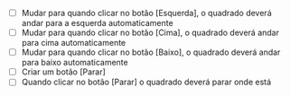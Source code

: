 - [ ] Mudar para quando clicar no botão [Esquerda], o quadrado deverá andar para a esquerda automaticamente
- [ ] Mudar para quando clicar no botão [Cima], o quadrado deverá andar para cima automaticamente
- [ ] Mudar para quando clicar no botão [Baixo], o quadrado deverá andar para baixo automaticamente
- [ ] Criar um botão [Parar]
- [ ] Quando clicar no botão [Parar] o quadrado deverá parar onde está
